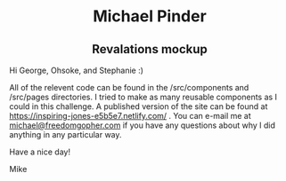 <h1 align="center">
  Michael Pinder
</h1>
<h2 align="center">
  Revalations mockup
</h2>

Hi George, Ohsoke, and Stephanie :)

All of the relevent code can be found in the /src/components and /src/pages directories. I tried to make as many reusable components as I could in this challenge. A published version of the site can be found at https://inspiring-jones-e5b5e7.netlify.com/ . You can e-mail me at michael@freedomgopher.com if you have any questions about why I did anything in any particular way.

Have a nice day!

Mike
